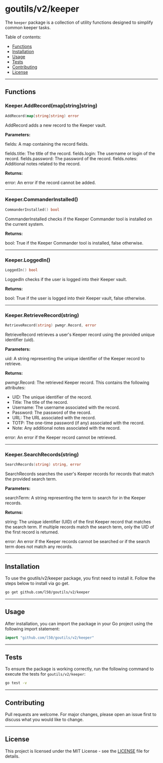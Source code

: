 # goutils/v2/keeper

The `keeper` package is a collection of utility functions
designed to simplify common keeper tasks.

Table of contents:

- [Functions](#functions)
- [Installation](#installation)
- [Usage](#usage)
- [Tests](#tests)
- [Contributing](#contributing)
- [License](#license)

---

## Functions

### Keeper.AddRecord(map[string]string)

```go
AddRecord(map[string]string) error
```

AddRecord adds a new record to the Keeper vault.

**Parameters:**

fields: A map containing the record fields.

fields.title: The title of the record.
fields.login: The username or login of the record.
fields.password: The password of the record.
fields.notes: Additional notes related to the record.

**Returns:**

error: An error if the record cannot be added.

---

### Keeper.CommanderInstalled()

```go
CommanderInstalled() bool
```

CommanderInstalled checks if the Keeper Commander tool is
installed on the current system.

**Returns:**

bool: True if the Keeper Commander tool is installed, false otherwise.

---

### Keeper.LoggedIn()

```go
LoggedIn() bool
```

LoggedIn checks if the user is logged into their Keeper vault.

**Returns:**

bool: True if the user is logged into their Keeper vault, false otherwise.

---

### Keeper.RetrieveRecord(string)

```go
RetrieveRecord(string) pwmgr.Record, error
```

RetrieveRecord retrieves a user's Keeper record using the
provided unique identifier (uid).

**Parameters:**

uid: A string representing the unique identifier of the
Keeper record to retrieve.

**Returns:**

pwmgr.Record: The retrieved Keeper record. This contains the following
attributes:

- UID: The unique identifier of the record.
- Title: The title of the record.
- Username: The username associated with the record.
- Password: The password of the record.
- URL: The URL associated with the record.
- TOTP: The one-time password (if any) associated with the record.
- Note: Any additional notes associated with the record.

error: An error if the Keeper record cannot be retrieved.

---

### Keeper.SearchRecords(string)

```go
SearchRecords(string) string, error
```

SearchRecords searches the user's Keeper records for records
that match the provided search term.

**Parameters:**

searchTerm: A string representing the term to search for in the Keeper records.

**Returns:**

string: The unique identifier (UID) of the first Keeper record
that matches the search term. If multiple records match the
search term, only the UID of the first record is returned.

error: An error if the Keeper records cannot be searched or if
the search term does not match any records.

---

## Installation

To use the goutils/v2/keeper package, you first need to install it.
Follow the steps below to install via go get.

```bash
go get github.com/l50/goutils/v2/keeper
```

---

## Usage

After installation, you can import the package in your Go project
using the following import statement:

```go
import "github.com/l50/goutils/v2/keeper"
```

---

## Tests

To ensure the package is working correctly, run the following
command to execute the tests for `goutils/v2/keeper`:

```bash
go test -v
```

---

## Contributing

Pull requests are welcome. For major changes,
please open an issue first to discuss what
you would like to change.

---

## License

This project is licensed under the MIT
License - see the [LICENSE](../LICENSE)
file for details.
